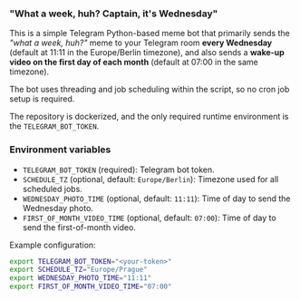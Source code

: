 ### "What a week, huh? Captain, it's Wednesday"

This is a simple Telegram Python-based meme bot that primarily sends the _"what a week, huh?"_ meme to your Telegram room **every Wednesday** (default at 11:11 in the Europe/Berlin timezone), and also sends a **wake-up video on the first day of each month** (default at 07:00 in the same timezone).

The bot uses threading and job scheduling within the script, so no cron job setup is required.

The repository is dockerized, and the only required runtime environment is the `TELEGRAM_BOT_TOKEN`.

### Environment variables

- `TELEGRAM_BOT_TOKEN` (required): Telegram bot token.
- `SCHEDULE_TZ` (optional, default: `Europe/Berlin`): Timezone used for all scheduled jobs.
- `WEDNESDAY_PHOTO_TIME` (optional, default: `11:11`): Time of day to send the Wednesday photo.
- `FIRST_OF_MONTH_VIDEO_TIME` (optional, default: `07:00`): Time of day to send the first-of-month video.

Example configuration:

```bash
export TELEGRAM_BOT_TOKEN="<your-token>"
export SCHEDULE_TZ="Europe/Prague"
export WEDNESDAY_PHOTO_TIME="11:11"
export FIRST_OF_MONTH_VIDEO_TIME="07:00"
```
